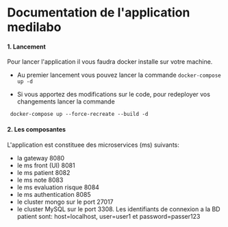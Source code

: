 # Documentation de l'application medilabo

#### 1. Lancement
Pour lancer l'application il vous faudra docker installe sur votre machine.

- Au premier lancement vous pouvez lancer la commande 
`docker-compose up -d`

- Si vous apportez des modifications sur le code, pour redeployer vos changements lancer la commande

` docker-compose up --force-recreate --build -d`

#### 2. Les composantes

L'application est constituee des microservices (ms) suivants:

- la gateway 8080
- le ms front (UI) 8081
- le ms patient 8082
- le ms note 8083
- le ms evaluation risque 8084
- le ms authentication 8085
- le cluster mongo sur le port 27017
- le cluster MySQL sur le port 3308. Les identifiants de connexion a la BD patient sont: host=localhost, user=user1 et password=passer123
